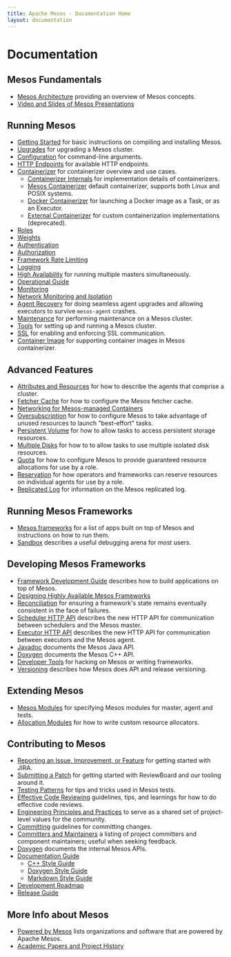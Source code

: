 ```yaml
---
title: Apache Mesos - Documentation Home
layout: documentation
---
```


# Documentation

## Mesos Fundamentals

* [Mesos Architecture](architecture.md) providing an overview of Mesos concepts.
* [Video and Slides of Mesos Presentations](presentations.md)

## Running Mesos

* [Getting Started](getting-started.md) for basic instructions on compiling and installing Mesos.
* [Upgrades](upgrades.md) for upgrading a Mesos cluster.
* [Configuration](configuration.md) for command-line arguments.
* [HTTP Endpoints](endpoints/) for available HTTP endpoints.
* [Containerizer](containerizer.md) for containerizer overview and use cases.
  * [Containerizer Internals](containerizer-internals.md) for implementation details of containerizers.
  * [Mesos Containerizer](mesos-containerizer.md) default containerizer, supports both Linux and POSIX systems.
  * [Docker Containerizer](docker-containerizer.md) for launching a Docker image as a Task, or as an Executor.
  * [External Containerizer](external-containerizer.md) for custom containerization implementations (deprecated).
* [Roles](roles.md)
* [Weights](weights.md)
* [Authentication](authentication.md)
* [Authorization](authorization.md)
* [Framework Rate Limiting](framework-rate-limiting.md)
* [Logging](logging.md)
* [High Availability](high-availability.md) for running multiple masters simultaneously.
* [Operational Guide](operational-guide.md)
* [Monitoring](monitoring.md)
* [Network Monitoring and Isolation](network-monitoring.md)
* [Agent Recovery](agent-recovery.md) for doing seamless agent upgrades and allowing executors to survive `mesos-agent` crashes.
* [Maintenance](maintenance.md) for performing maintenance on a Mesos cluster.
* [Tools](tools.md) for setting up and running a Mesos cluster.
* [SSL](ssl.md) for enabling and enforcing SSL communication.
* [Container Image](container-image.md) for supporting container images in Mesos containerizer.

## Advanced Features

* [Attributes and Resources](attributes-resources.md) for how to describe the agents that comprise a cluster.
* [Fetcher Cache](fetcher.md) for how to configure the Mesos fetcher cache.
* [Networking for Mesos-managed Containers](networking-for-mesos-managed-containers.md)
* [Oversubscription](oversubscription.md) for how to configure Mesos to take advantage of unused resources to launch "best-effort" tasks.
* [Persistent Volume](persistent-volume.md) for how to allow tasks to access persistent storage resources.
* [Multiple Disks](multiple-disk.md) for how to to allow tasks to use multiple isolated disk resources.
* [Quota](quota.md) for how to configure Mesos to provide guaranteed resource allocations for use by a role.
* [Reservation](reservation.md) for how operators and frameworks can reserve resources on individual agents for use by a role.
* [Replicated Log](replicated-log-internals.md) for information on the Mesos replicated log.

## Running Mesos Frameworks

* [Mesos frameworks](frameworks.md) for a list of apps built on top of Mesos and instructions on how to run them.
* [Sandbox](sandbox.md) describes a useful debugging arena for most users.

## Developing Mesos Frameworks

* [Framework Development Guide](app-framework-development-guide.md) describes how to build applications on top of Mesos.
* [Designing Highly Available Mesos Frameworks](high-availability-framework-guide.md)
* [Reconciliation](reconciliation.md) for ensuring a framework's state remains eventually consistent in the face of failures.
* [Scheduler HTTP API](scheduler-http-api.md) describes the new HTTP API for communication between schedulers and the Mesos master.
* [Executor HTTP API](executor-http-api.md) describes the new HTTP API for communication between executors and the Mesos agent.
* [Javadoc](/api/latest/java/) documents the Mesos Java API.
* [Doxygen](/api/latest/c++/namespacemesos.html) documents the Mesos C++ API.
* [Developer Tools](tools.md) for hacking on Mesos or writing frameworks.
* [Versioning](versioning.md) describes how Mesos does API and release versioning.

## Extending Mesos

* [Mesos Modules](modules.md) for specifying Mesos modules for master, agent and tests.
* [Allocation Modules](allocation-module.md) for how to write custom resource allocators.

## Contributing to Mesos

* [Reporting an Issue, Improvement, or Feature](reporting-a-bug.md) for getting started with JIRA.
* [Submitting a Patch](submitting-a-patch.md) for getting started with ReviewBoard and our tooling around it.
* [Testing Patterns](testing-patterns.md) for tips and tricks used in Mesos tests.
* [Effective Code Reviewing](effective-code-reviewing.md) guidelines, tips, and learnings for how to do effective code reviews.
* [Engineering Principles and Practices](engineering-principles-and-practices.md) to serve as a shared set of project-level values for the community.
* [Committing](committing.md) guidelines for committing changes.
* [Committers and Maintainers](committers.md) a listing of project committers and component maintainers; useful when seeking feedback.
* [Doxygen](/api/latest/c++/) documents the internal Mesos APIs.
* [Documentation Guide](documentation-guide.md)
  * [C++ Style Guide](c++-style-guide.md)
  * [Doxygen Style Guide](doxygen-style-guide.md)
  * [Markdown Style Guide](markdown-style-guide.md)
* [Development Roadmap](roadmap.md)
* [Release Guide](release-guide.md)

## More Info about Mesos

* [Powered by Mesos](/community/powered-by-mesos) lists organizations and software that are powered by Apache Mesos.
* [Academic Papers and Project History](https://www.usenix.org/conference/nsdi11/mesos-platform-fine-grained-resource-sharing-data-center)
